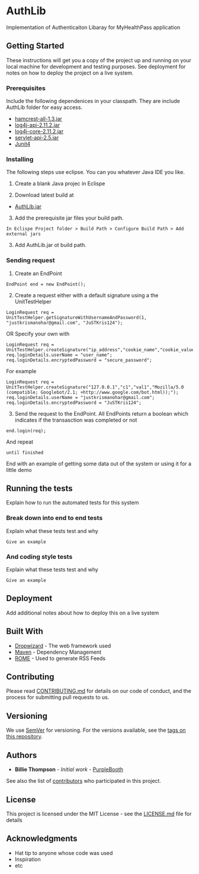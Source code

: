 # AuthLib

Implementation of Authenticaiton Libaray for MyHealthPass application
## Getting Started

These instructions will get you a copy of the project up and running on your local machine for development and testing purposes. See deployment for notes on how to deploy the project on a live system.

### Prerequisites

Include the following dependenices in your classpath. They are include AuthLib folder for easy access.

* [hamcrest-all-1.3.jar](https://github.com/justkrismanohar/medullan/raw/master/AuthLib/hamcrest-all-1.3.jar) 
* [log4j-api-2.11.2.jar](https://github.com/justkrismanohar/medullan/raw/master/AuthLib/log4j-api-2.11.2.jar) 
* [log4j-core-2.11.2.jar](https://github.com/justkrismanohar/medullan/raw/master/AuthLib/log4j-core-2.11.2.jar) 
* [servlet-api-2.5.jar](https://github.com/justkrismanohar/medullan/raw/master/AuthLib/servlet-api-2.5.jar)
* [Junit4](https://github.com/junit-team/junit4/wiki/Download-and-Install)

### Installing

The following steps use eclipse. You can you whatever Java IDE you like.

1. Create a blank Java projec in Eclispe

2. Download latest build at
* [AuthLib.jar](https://github.com/justkrismanohar/medullan/blob/master/AuthLib/exported-jar/AuthLib.jar) 

3. Add the prerequisite jar files your build path. 
```
In Eclispe Project folder > Build Path > Configure Build Path > Add external jars
```
3. Add AuthLib.jar ot build path.

### Sending request

1. Create an EndPoint
```
EndPoint end = new EndPoint();
```
2. Create a request either with a default signature using a the UnitTestHelper
```
LoginRequest req = UnitTestHelper.getSignatureWithUsernameAndPassword(1, "justkrismanohar@gmail.com", "JuSTKris124");
```
OR Specify your own with 

```
LoginRequest req = UnitTestHelper.createSignature("ip_address","cookie_name","cookie_value","user_agent");
req.loginDetails.userName = "user_name";
req.loginDetails.encryptedPassword = "secure_password";
```
For example
```
LoginRequest req = UnitTestHelper.createSignature("127.0.0.1","c1","val1","Mozilla/5.0 (compatible; Googlebot/2.1; +http://www.google.com/bot.html));");
req.loginDetails.userName = "justkrismanohar@gmail.com";
req.loginDetails.encryptedPassword = "JuSTKris124";
```
3. Send the request to the EndPoint. All EndPoints return a boolean which indicates if the transasction was completed or not
```
end.login(req);
```

And repeat

```
until finished
```

End with an example of getting some data out of the system or using it for a little demo

## Running the tests

Explain how to run the automated tests for this system

### Break down into end to end tests

Explain what these tests test and why

```
Give an example
```

### And coding style tests

Explain what these tests test and why

```
Give an example
```

## Deployment

Add additional notes about how to deploy this on a live system

## Built With

* [Dropwizard](http://www.dropwizard.io/1.0.2/docs/) - The web framework used
* [Maven](https://maven.apache.org/) - Dependency Management
* [ROME](https://rometools.github.io/rome/) - Used to generate RSS Feeds

## Contributing

Please read [CONTRIBUTING.md](https://gist.github.com/PurpleBooth/b24679402957c63ec426) for details on our code of conduct, and the process for submitting pull requests to us.

## Versioning

We use [SemVer](http://semver.org/) for versioning. For the versions available, see the [tags on this repository](https://github.com/your/project/tags). 

## Authors

* **Billie Thompson** - *Initial work* - [PurpleBooth](https://github.com/PurpleBooth)

See also the list of [contributors](https://github.com/your/project/contributors) who participated in this project.

## License

This project is licensed under the MIT License - see the [LICENSE.md](LICENSE.md) file for details

## Acknowledgments

* Hat tip to anyone whose code was used
* Inspiration
* etc
